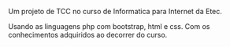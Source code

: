 Um projeto de TCC no curso de Informatica para Internet da Etec.

Usando as linguagens php com bootstrap, html e css. Com os conhecimentos adquiridos ao decorrer do curso.
